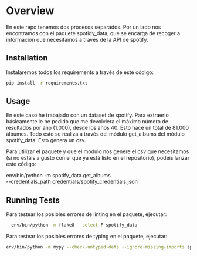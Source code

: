 
# Overview

En este repo tenemos dos procesos separados. Por un lado nos encontramos con el paquete spotidy_data, que se encarga de recoger a información que necesitamos a través de la API de spotify.



## Installation

Instalaremos todos los requirements a través de este código:

```bash
pip install -r requirements.txt
```

## Usage

En este caso he trabajado con un dataset de spotify. Para extraerlo básicamente le he pedido que me devolviera el máximo número de resultados por año (1.000), desde los años 40. Esto hace un total de 81.000 álbumes. Todo esto se realiza a través del módulo get_albums del módulo spotify_data. Esto genera un csv.

Para utilizar el paquete y que el módulo nos genere el csv que necesitamos (si no estáis a gusto con el que ya está listo en el repositorio), podéis lanzar este código:

env/bin/python -m spotify_data.get_albums\
  --credentials_path credentials/spotify_credentials.json

## Running Tests

Para testear los posibles errores de linting en el paquete, ejecutar:

```bash
  env/bin/python -m flake8 --select F spotify_data
```

Para testear los posibles errores de typing en el paquete, ejecutar:

```bash
env/bin/python -m mypy --check-untyped-defs --ignore-missing-imports spotify_data
```
